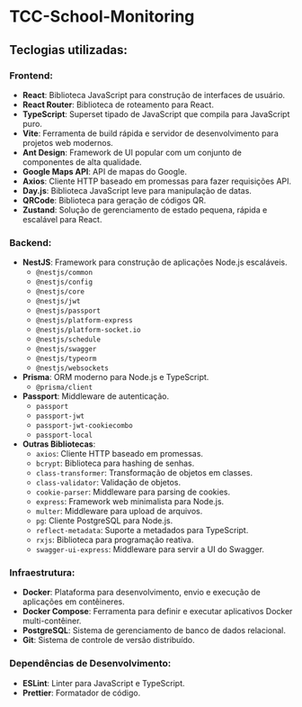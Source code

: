 # TCC-School-Monitoring

## Teclogias utilizadas:

### Frontend:

- **React**: Biblioteca JavaScript para construção de interfaces de usuário.
- **React Router**: Biblioteca de roteamento para React.
- **TypeScript**: Superset tipado de JavaScript que compila para JavaScript puro.
- **Vite**: Ferramenta de build rápida e servidor de desenvolvimento para projetos web modernos.
- **Ant Design**: Framework de UI popular com um conjunto de componentes de alta qualidade.
- **Google Maps API**: API de mapas do Google.
- **Axios**: Cliente HTTP baseado em promessas para fazer requisições API.
- **Day.js**: Biblioteca JavaScript leve para manipulação de datas.
- **QRCode**: Biblioteca para geração de códigos QR.
- **Zustand**: Solução de gerenciamento de estado pequena, rápida e escalável para React.

### Backend:

- **NestJS**: Framework para construção de aplicações Node.js escaláveis.
  - `@nestjs/common`
  - `@nestjs/config`
  - `@nestjs/core`
  - `@nestjs/jwt`
  - `@nestjs/passport`
  - `@nestjs/platform-express`
  - `@nestjs/platform-socket.io`
  - `@nestjs/schedule`
  - `@nestjs/swagger`
  - `@nestjs/typeorm`
  - `@nestjs/websockets`
- **Prisma**: ORM moderno para Node.js e TypeScript.
  - `@prisma/client`
- **Passport**: Middleware de autenticação.
  - `passport`
  - `passport-jwt`
  - `passport-jwt-cookiecombo`
  - `passport-local`
- **Outras Bibliotecas**:
  - `axios`: Cliente HTTP baseado em promessas.
  - `bcrypt`: Biblioteca para hashing de senhas.
  - `class-transformer`: Transformação de objetos em classes.
  - `class-validator`: Validação de objetos.
  - `cookie-parser`: Middleware para parsing de cookies.
  - `express`: Framework web minimalista para Node.js.
  - `multer`: Middleware para upload de arquivos.
  - `pg`: Cliente PostgreSQL para Node.js.
  - `reflect-metadata`: Suporte a metadados para TypeScript.
  - `rxjs`: Biblioteca para programação reativa.
  - `swagger-ui-express`: Middleware para servir a UI do Swagger.

### Infraestrutura:

- **Docker**: Plataforma para desenvolvimento, envio e execução de aplicações em contêineres.
- **Docker Compose**: Ferramenta para definir e executar aplicativos Docker multi-contêiner.
- **PostgreSQL**: Sistema de gerenciamento de banco de dados relacional.
- **Git**: Sistema de controle de versão distribuído.

### Dependências de Desenvolvimento:

- **ESLint**: Linter para JavaScript e TypeScript.
- **Prettier**: Formatador de código.
